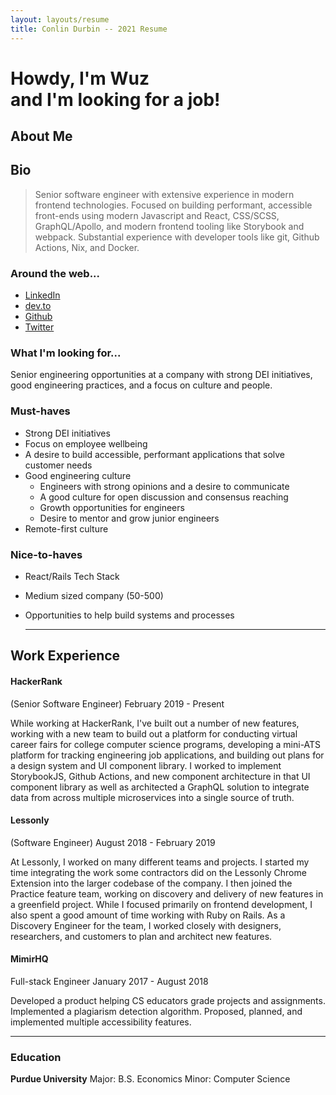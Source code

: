 ```yaml
---
layout: layouts/resume
title: Conlin Durbin -- 2021 Resume
---
```


<h1 class="typescale:10 wght:900 text-gradient:hacker drop-shadow:gray-haze">Howdy, I'm Wuz  <br /> and I'm looking for a job!</h1>

## About Me


## Bio

> Senior software engineer with extensive experience in modern frontend technologies. Focused on building performant, accessible front-ends using modern Javascript and React, CSS/SCSS, GraphQL/Apollo, and modern frontend tooling like Storybook and webpack. Substantial experience with developer tools like git, Github Actions, Nix, and Docker.

### Around the web...

- [LinkedIn](https://linkedin.com/in/wuz)
- [dev.to](https://dev.to/wuz)
- [Github](https://github.com/wuz)
- [Twitter](https://twitter.com/CallMeWuz)

### What I'm looking for...

Senior engineering opportunities at a company with strong DEI initiatives, good engineering practices, and a focus on culture and people.

### Must-haves
- Strong DEI initiatives
- Focus on employee wellbeing
- A desire to build accessible, performant applications that solve customer needs
- Good engineering culture
    - Engineers with strong opinions and a desire to communicate
    - A good culture for open discussion and consensus reaching
    - Growth opportunities for engineers
    - Desire to mentor and grow junior engineers
- Remote-first culture

### Nice-to-haves
- React/Rails Tech Stack
- Medium sized company (50-500)
- Opportunities to help build systems and processes

    ---

## Work Experience

#### HackerRank
(Senior Software Engineer)
February 2019 - Present

While working at HackerRank, I've built out a number of new features, working with a new team to build out a platform for conducting virtual career fairs for college computer science programs, developing a mini-ATS platform for tracking engineering job applications, and building out plans for a design system and UI component library. I worked to implement StorybookJS, Github Actions, and new component architecture in that UI component library as well as architected a GraphQL solution to integrate data from across multiple microservices into a single source of truth.


#### Lessonly
(Software Engineer)
August 2018 - February 2019

At Lessonly, I worked on many different teams and projects. I started my time integrating the work some contractors did on the Lessonly Chrome Extension into the larger codebase of the company. I then joined the Practice feature team, working on discovery and delivery of new features in a greenfield project. While I focused primarily on frontend development, I also spent a good amount of time working with Ruby on Rails. As a Discovery Engineer for the team, I worked closely with designers, researchers, and customers to plan and architect new features.


#### MimirHQ 
Full-stack Engineer
January 2017 - August 2018

Developed a product helping CS educators grade projects and assignments. Implemented a plagiarism detection algorithm. Proposed, planned, and implemented multiple accessibility features.

---

### Education
**Purdue University**
Major: B.S. Economics
Minor: Computer Science
